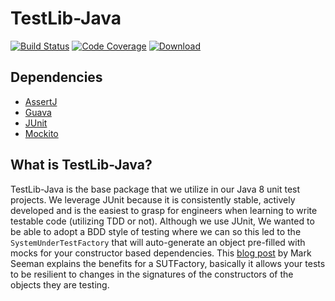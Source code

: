 TestLib-Java
================================

[![Build Status](https://travis-ci.org/jnericks/testlib-java.svg?branch=master)](https://travis-ci.org/jnericks/testlib-java)
[![Code Coverage](https://img.shields.io/codecov/c/github/jnericks/testlib-java/master.svg)](https://codecov.io/github/jnericks/testlib-java?branch=master)
[![Download](https://api.bintray.com/packages/jnericks/testlib-java/testlib-java/images/download.svg)](https://bintray.com/jnericks/testlib-java/testlib-java/_latestVersion)

Dependencies
--------------------------------
* [AssertJ](http://joel-costigliola.github.io/assertj/index.html)
* [Guava](https://github.com/google/guava)
* [JUnit](http://junit.org/)
* [Mockito](http://mockito.org/)

What is TestLib-Java?
--------------------------------
TestLib-Java is the base package that we utilize in our Java 8 unit test projects. We leverage JUnit because it is consistently stable, actively developed and is the easiest to grasp for engineers when learning to write testable code (utilizing TDD or not). Although we use JUnit, We wanted to be able to adopt a BDD style of testing where we can so this led to the `SystemUnderTestFactory` that will auto-generate an object pre-filled with mocks for your constructor based dependencies. This [blog post](http://blog.ploeh.dk/2009/02/13/SUTFactory/) by Mark Seeman explains the benefits for a SUTFactory, basically it allows your tests to be resilient to changes in the signatures of the constructors of the objects they are testing.
